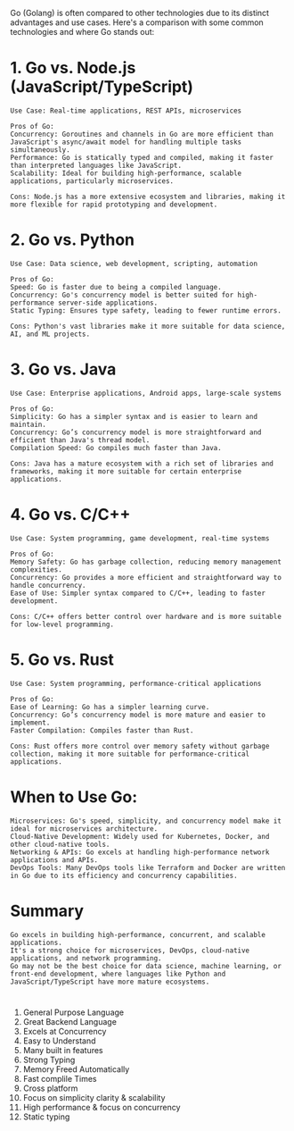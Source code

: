Go (Golang) is often compared to other technologies due to its distinct advantages and use cases. Here's a comparison with some common technologies and where Go stands out:

# 1. Go vs. Node.js (JavaScript/TypeScript)

    Use Case: Real-time applications, REST APIs, microservices

    Pros of Go:
    Concurrency: Goroutines and channels in Go are more efficient than JavaScript's async/await model for handling multiple tasks simultaneously.
    Performance: Go is statically typed and compiled, making it faster than interpreted languages like JavaScript.
    Scalability: Ideal for building high-performance, scalable applications, particularly microservices.

    Cons: Node.js has a more extensive ecosystem and libraries, making it more flexible for rapid prototyping and development.


# 2. Go vs. Python

    Use Case: Data science, web development, scripting, automation

    Pros of Go:
    Speed: Go is faster due to being a compiled language.
    Concurrency: Go's concurrency model is better suited for high-performance server-side applications.
    Static Typing: Ensures type safety, leading to fewer runtime errors.

    Cons: Python's vast libraries make it more suitable for data science, AI, and ML projects.


# 3. Go vs. Java

    Use Case: Enterprise applications, Android apps, large-scale systems

    Pros of Go:
    Simplicity: Go has a simpler syntax and is easier to learn and maintain.
    Concurrency: Go’s concurrency model is more straightforward and efficient than Java's thread model.
    Compilation Speed: Go compiles much faster than Java.

    Cons: Java has a mature ecosystem with a rich set of libraries and frameworks, making it more suitable for certain enterprise applications.


# 4. Go vs. C/C++

    Use Case: System programming, game development, real-time systems

    Pros of Go:
    Memory Safety: Go has garbage collection, reducing memory management complexities.
    Concurrency: Go provides a more efficient and straightforward way to handle concurrency.
    Ease of Use: Simpler syntax compared to C/C++, leading to faster development.

    Cons: C/C++ offers better control over hardware and is more suitable for low-level programming.


# 5. Go vs. Rust

    Use Case: System programming, performance-critical applications

    Pros of Go:
    Ease of Learning: Go has a simpler learning curve.
    Concurrency: Go’s concurrency model is more mature and easier to implement.
    Faster Compilation: Compiles faster than Rust.

    Cons: Rust offers more control over memory safety without garbage collection, making it more suitable for performance-critical applications.


# When to Use Go:
    Microservices: Go's speed, simplicity, and concurrency model make it ideal for microservices architecture.
    Cloud-Native Development: Widely used for Kubernetes, Docker, and other cloud-native tools.
    Networking & APIs: Go excels at handling high-performance network applications and APIs.
    DevOps Tools: Many DevOps tools like Terraform and Docker are written in Go due to its efficiency and concurrency capabilities.


# Summary
    Go excels in building high-performance, concurrent, and scalable applications.
    It's a strong choice for microservices, DevOps, cloud-native applications, and network programming.
    Go may not be the best choice for data science, machine learning, or front-end development, where languages like Python and JavaScript/TypeScript have more mature ecosystems.

# 
1. General Purpose Language
2. Great Backend Language
3. Excels at Concurrency
4. Easy to Understand
5. Many built in features
6. Strong Typing
7. Memory Freed Automatically
8. Fast complile Times
9. Cross platform 
10. Focus on simplicity clarity & scalability
11. High performance & focus on concurrency
12. Static typing 